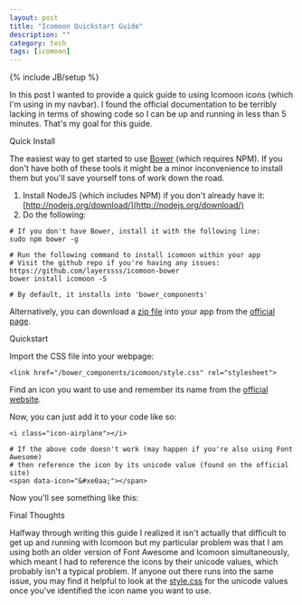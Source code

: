 ```yaml
---
layout: post
title: "Icomoon Quickstart Guide"
description: ""
category: tech
tags: [icomoon]
---
```

{% include JB/setup %}

In this post I wanted to provide a quick guide to using Icomoon icons (which I'm using in my navbar). I found the official documentation to
be terribly lacking in terms of showing code so I can be up and running in less than 5 minutes. That's my goal
for this guide.

<div class="mSpotlight">Quick Install</div>

The easiest way to get started to use [Bower](http://www.bower.io) (which requires NPM). If you don't have both of these tools
it might be a minor inconvenience to install them but you'll save yourself tons of work down the road.

1. Install NodeJS (which includes NPM) if you don't already have it: [http://nodejs.org/download/](http://nodejs.org/download/)
1. Do the following:

<pre class="prettyprint"><code># If you don't have Bower, install it with the following line:
sudo npm bower -g

# Run the following command to install icomoon within your app
# Visit the github repo if you're having any issues: https://github.com/layerssss/icomoon-bower
bower install icomoon -S

# By default, it installs into 'bower_components'</code>
</pre>

Alternatively, you can download a [zip file](https://github.com/Keyamoon/IcoMoon--limited-/archive/master.zip) into your app from the [official page](http://icomoon.io/#icons-icomoon).

<div class="mSpotlight">Quickstart</div>

Import the CSS file into your webpage:

<pre class="prettyprint"><code>&lt;link href="/bower_components/icomoon/style.css" rel="stylesheet"&gt;</code>
</pre>

Find an icon you want to use and remember its name from the [official website](http://icomoon.io/app/#/select).

Now, you can just add it to your code like so:

<pre class="prettyprint"><code>&lt;i class="icon-airplane"&gt;&lt;/i&gt;

# If the above code doesn't work (may happen if you're also using Font Awesome)
# then reference the icon by its unicode value (found on the official site)
&lt;span data-icon="&amp;#xe0aa;"&gt;&lt;/span&gt;</code>
</pre>

Now you'll see something like this: <span data-icon="&#xe0aa;"></span>

<div class="mSpotlight">Final Thoughts</div>

Halfway through writing this guide I realized it isn't actually that difficult to get up and running with Icomoon
but my particular problem was that I am using both an older version of Font Awesome and Icomoon simultaneously,
which meant I had to reference the icons by their unicode values, which probably isn't a typical problem.
If anyone out there runs into the same issue, you may find it helpful to look at the [style.css](https://github.com/minhongrails/icomoon-bower/blob/master/style.css#L241) for the unicode
values once you've identified the icon name you want to use.